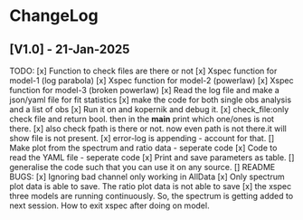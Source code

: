 # ChangeLog

## [V1.0] - 21-Jan-2025
TODO:
[x] Function to check files are there or not
[x] Xspec function for model-1 (log parabola)
[x] Xspec function for model-2 (powerlaw)
[x] Xspec function for model-3 (broken powerlaw)
[x] Read the log file and make a json/yaml file for fit statistics
[x] make the code for both single obs analysis and a list of obs
[x] Run it on and kopernik and debug it.
[x] check_file:only check file and return bool. then in the __main__ print which one/ones is not there.
[x] also check fpath is there or not. now even path is not there.it will show file is not present.
[x] error-log is appending - account for that.
[] Make plot from the spectrum and ratio data - seperate code
[x] Code to read the YAML file - seperate code
[x] Print and save parameters as table.
[] generalise the code such that you can use it on any source. 
[] README
BUGS:
[x] Ignoring bad channel only working in AllData
[x] Only spectrum plot data is able to save. The ratio plot data is not able to save
[x] the xspec three models are running continuously. So, the spectrum is getting added to next session. How to exit xspec after doing on model.
